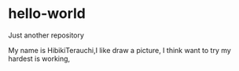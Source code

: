 # hello-world
Just another repository

My name is HibikiTerauchi,I like draw a picture,
I think want to try my hardest is working,
